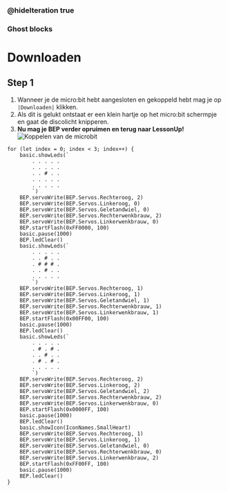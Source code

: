 ### @hideIteration true
### Ghost blocks

# Downloaden

## Step 1
1. Wanneer je de micro:bit hebt aangesloten en gekoppeld hebt mag je op ``|Downloaden|`` klikken.
2. Als dit is gelukt ontstaat er een klein hartje op het micro:bit schermpje en gaat de discolicht knipperen.
3. **Nu mag je BEP verder opruimen en terug naar LessonUp!**
![Koppelen van de microbit](https://s4.gifyu.com/images/BEP-microbit-koppelen-2.gif)
```template
for (let index = 0; index < 3; index++) {
    basic.showLeds(`
        . . . . .
        . . . . .
        . . # . .
        . . . . .
        . . . . .
        `)
    BEP.servoWrite(BEP.Servos.Rechteroog, 2)
    BEP.servoWrite(BEP.Servos.Linkeroog, 0)
    BEP.servoWrite(BEP.Servos.Geletandwiel, 0)
    BEP.servoWrite(BEP.Servos.Rechterwenkbrauw, 2)
    BEP.servoWrite(BEP.Servos.Linkerwenkbrauw, 0)
    BEP.startFlash(0xFF0000, 100)
    basic.pause(1000)
    BEP.ledClear()
    basic.showLeds(`
        . . . . .
        . . # . .
        . # # # .
        . . # . .
        . . . . .
        `)
    BEP.servoWrite(BEP.Servos.Rechteroog, 1)
    BEP.servoWrite(BEP.Servos.Linkeroog, 1)
    BEP.servoWrite(BEP.Servos.Geletandwiel, 1)
    BEP.servoWrite(BEP.Servos.Rechterwenkbrauw, 1)
    BEP.servoWrite(BEP.Servos.Linkerwenkbrauw, 1)
    BEP.startFlash(0x00FF00, 100)
    basic.pause(1000)
    BEP.ledClear()
    basic.showLeds(`
        . . . . .
        . # . # .
        . . # . .
        . # . # .
        . . . . .
        `)
    BEP.servoWrite(BEP.Servos.Rechteroog, 2)
    BEP.servoWrite(BEP.Servos.Linkeroog, 2)
    BEP.servoWrite(BEP.Servos.Geletandwiel, 2)
    BEP.servoWrite(BEP.Servos.Rechterwenkbrauw, 2)
    BEP.servoWrite(BEP.Servos.Linkerwenkbrauw, 0)
    BEP.startFlash(0x0000FF, 100)
    basic.pause(1000)
    BEP.ledClear()
    basic.showIcon(IconNames.SmallHeart)
    BEP.servoWrite(BEP.Servos.Rechteroog, 1)
    BEP.servoWrite(BEP.Servos.Linkeroog, 1)
    BEP.servoWrite(BEP.Servos.Geletandwiel, 0)
    BEP.servoWrite(BEP.Servos.Rechterwenkbrauw, 0)
    BEP.servoWrite(BEP.Servos.Linkerwenkbrauw, 2)
    BEP.startFlash(0xFF00FF, 100)
    basic.pause(1000)
    BEP.ledClear()
}
```